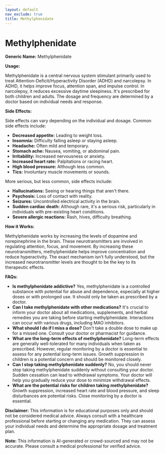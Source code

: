 ```yaml
---
layout: default
nav_exclude: true
title: Methylphenidate
---
```


# Methylphenidate

**Generic Name:** Methylphenidate

**Usage:**

Methylphenidate is a central nervous system stimulant primarily used to treat Attention-Deficit/Hyperactivity Disorder (ADHD) and narcolepsy.  In ADHD, it helps improve focus, attention span, and impulse control. In narcolepsy, it reduces excessive daytime sleepiness. It's prescribed for both children and adults.  The dosage and frequency are determined by a doctor based on individual needs and response.

**Side Effects:**

Side effects can vary depending on the individual and dosage. Common side effects include:

* **Decreased appetite:** Leading to weight loss.
* **Insomnia:** Difficulty falling asleep or staying asleep.
* **Headache:** Often mild and temporary.
* **Stomach ache:**  Nausea, vomiting, or abdominal pain.
* **Irritability:** Increased nervousness or anxiety.
* **Increased heart rate:** Palpitations or racing heart.
* **High blood pressure:** Although less common.
* **Tics:** Involuntary muscle movements or sounds.


More serious, but less common, side effects include:

* **Hallucinations:** Seeing or hearing things that aren't there.
* **Psychosis:** Loss of contact with reality.
* **Seizures:** Uncontrolled electrical activity in the brain.
* **Sudden cardiac death:** Although rare, it's a serious risk, particularly in individuals with pre-existing heart conditions.
* **Severe allergic reactions:**  Rash, hives, difficulty breathing.


**How it Works:**

Methylphenidate works by increasing the levels of dopamine and norepinephrine in the brain.  These neurotransmitters are involved in regulating attention, focus, and movement.  By increasing these neurotransmitters, methylphenidate helps improve concentration and reduce hyperactivity.  The exact mechanism isn't fully understood, but the increased neurotransmitter levels are thought to be the key to its therapeutic effects.

**FAQs:**

* **Is methylphenidate addictive?** Yes, methylphenidate is a controlled substance with potential for abuse and dependence, especially at higher doses or with prolonged use.  It should only be taken as prescribed by a doctor.
* **Can I take methylphenidate with other medications?**  It's crucial to inform your doctor about all medications, supplements, and herbal remedies you are taking before starting methylphenidate.  Interactions can occur with various drugs, including MAO inhibitors.
* **What should I do if I miss a dose?**  Don't take a double dose to make up for a missed one.  Consult your doctor or pharmacist for guidance.
* **What are the long-term effects of methylphenidate?** Long-term effects are generally well-tolerated for many individuals when taken as prescribed. However, regular monitoring by a doctor is essential to assess for any potential long-term issues.  Growth suppression in children is a potential concern and should be monitored closely.
* **Can I stop taking methylphenidate suddenly?** No, you should never stop taking methylphenidate suddenly without consulting your doctor.  Sudden cessation can lead to withdrawal symptoms.  Your doctor will help you gradually reduce your dose to minimize withdrawal effects.
* **What are the potential risks for children taking methylphenidate?** Growth suppression, increased heart rate and blood pressure, and sleep disturbances are potential risks.  Close monitoring by a doctor is essential.


**Disclaimer:** This information is for educational purposes only and should not be considered medical advice.  Always consult with a healthcare professional before starting or changing any medication.  They can assess your individual needs and determine the appropriate dosage and treatment plan.


**Note:** This information is AI-generated or crowd-sourced and may not be accurate. Please consult a medical professional for verified advice.